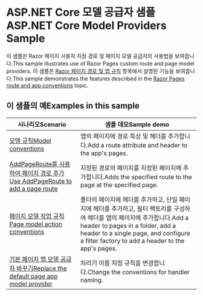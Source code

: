 # <a name="aspnet-core-model-providers-sample"></a><span data-ttu-id="06866-101">ASP.NET Core 모델 공급자 샘플</span><span class="sxs-lookup"><span data-stu-id="06866-101">ASP.NET Core Model Providers Sample</span></span>

<span data-ttu-id="06866-102">이 샘플은 Razor 페이지 사용자 지정 경로 및 페이지 모델 공급자의 사용법을 보여줍니다.</span><span class="sxs-lookup"><span data-stu-id="06866-102">This sample illustrates use of Razor Pages custom route and page model providers.</span></span> <span data-ttu-id="06866-103">이 샘플은 [Razor 페이지 경로 및 앱 규칙](https://docs.microsoft.com/aspnet/core/razor-pages/razor-pages-convention-features) 항목에서 설명된 기능을 보여줍니다.</span><span class="sxs-lookup"><span data-stu-id="06866-103">This sample demonstrates the features described in the [Razor Pages route and app conventions](https://docs.microsoft.com/aspnet/core/razor-pages/razor-pages-convention-features) topic.</span></span>

## <a name="examples-in-this-sample"></a><span data-ttu-id="06866-104">이 샘플의 예</span><span class="sxs-lookup"><span data-stu-id="06866-104">Examples in this sample</span></span>

| <span data-ttu-id="06866-105">시나리오</span><span class="sxs-lookup"><span data-stu-id="06866-105">Scenario</span></span> | <span data-ttu-id="06866-106">샘플 데모</span><span class="sxs-lookup"><span data-stu-id="06866-106">Sample demo</span></span> |
| -------- | ----------- |
| [<span data-ttu-id="06866-107">모델 규칙</span><span class="sxs-lookup"><span data-stu-id="06866-107">Model conventions</span></span>](https://docs.microsoft.com/aspnet/core/razor-pages/razor-pages-conventions#model-conventions) | <span data-ttu-id="06866-108">앱의 페이지에 경로 특성 및 헤더를 추가합니다.</span><span class="sxs-lookup"><span data-stu-id="06866-108">Add a route attribute and header to the app's pages.</span></span> |
| [<span data-ttu-id="06866-109">AddPageRoute를 사용하여 페이지 경로 추가</span><span class="sxs-lookup"><span data-stu-id="06866-109">Use AddPageRoute to add a page route</span></span>](https://docs.microsoft.com/aspnet/core/razor-pages/razor-pages-conventions#configure-a-page-route) | <span data-ttu-id="06866-110">지정된 경로의 페이지를 지정된 페이지에 추가합니다.</span><span class="sxs-lookup"><span data-stu-id="06866-110">Adds the specified route to the page at the specified page.</span></span> |
| [<span data-ttu-id="06866-111">페이지 모델 작업 규칙</span><span class="sxs-lookup"><span data-stu-id="06866-111">Page model action conventions</span></span>](https://docs.microsoft.com/aspnet/core/razor-pages/razor-pages-conventions#page-model-action-conventions) | <span data-ttu-id="06866-112">폴더의 페이지에 헤더를 추가하고, 단일 페이지에 헤더를 추가하고, 필터 팩토리를 구성하여 헤더를 앱의 페이지에 추가합니다.</span><span class="sxs-lookup"><span data-stu-id="06866-112">Add a header to pages in a folder, add a header to a single page, and configure a filter factory to add a header to the app's pages.</span></span> |
| [<span data-ttu-id="06866-113">기본 페이지 앱 모델 공급자 바꾸기</span><span class="sxs-lookup"><span data-stu-id="06866-113">Replace the default page app model provider</span></span>](https://docs.microsoft.com/aspnet/core/razor-pages/razor-pages-conventions#replace-the-default-page-app-model-provider) | <span data-ttu-id="06866-114">처리기 이름 지정 규칙을 변경합니다.</span><span class="sxs-lookup"><span data-stu-id="06866-114">Change the conventions for handler naming.</span></span> |
